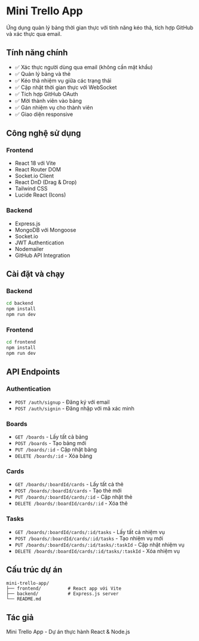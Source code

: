 # Mini Trello App

Ứng dụng quản lý bảng thời gian thực với tính năng kéo thả, tích hợp GitHub và xác thực qua email.

## Tính năng chính

- ✅ Xác thực người dùng qua email (không cần mật khẩu)
- ✅ Quản lý bảng và thẻ
- ✅ Kéo thả nhiệm vụ giữa các trạng thái
- ✅ Cập nhật thời gian thực với WebSocket
- ✅ Tích hợp GitHub OAuth
- ✅ Mời thành viên vào bảng
- ✅ Gán nhiệm vụ cho thành viên
- ✅ Giao diện responsive

## Công nghệ sử dụng

### Frontend
- React 18 với Vite
- React Router DOM
- Socket.io Client
- React DnD (Drag & Drop)
- Tailwind CSS
- Lucide React (Icons)

### Backend
- Express.js
- MongoDB với Mongoose
- Socket.io
- JWT Authentication
- Nodemailer
- GitHub API Integration

## Cài đặt và chạy

### Backend
```bash
cd backend
npm install
npm run dev
```

### Frontend
```bash
cd frontend
npm install
npm run dev
```

## API Endpoints

### Authentication
- `POST /auth/signup` - Đăng ký với email
- `POST /auth/signin` - Đăng nhập với mã xác minh

### Boards
- `GET /boards` - Lấy tất cả bảng
- `POST /boards` - Tạo bảng mới
- `PUT /boards/:id` - Cập nhật bảng
- `DELETE /boards/:id` - Xóa bảng

### Cards
- `GET /boards/:boardId/cards` - Lấy tất cả thẻ
- `POST /boards/:boardId/cards` - Tạo thẻ mới
- `PUT /boards/:boardId/cards/:id` - Cập nhật thẻ
- `DELETE /boards/:boardId/cards/:id` - Xóa thẻ

### Tasks
- `GET /boards/:boardId/cards/:id/tasks` - Lấy tất cả nhiệm vụ
- `POST /boards/:boardId/cards/:id/tasks` - Tạo nhiệm vụ mới
- `PUT /boards/:boardId/cards/:id/tasks/:taskId` - Cập nhật nhiệm vụ
- `DELETE /boards/:boardId/cards/:id/tasks/:taskId` - Xóa nhiệm vụ

## Cấu trúc dự án

```
mini-trello-app/
├── frontend/          # React app với Vite
├── backend/           # Express.js server
└── README.md
```

## Tác giả

Mini Trello App - Dự án thực hành React & Node.js